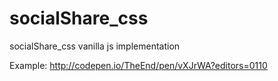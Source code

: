 # socialShare_css
socialShare_css vanilla js implementation

Example:
http://codepen.io/TheEnd/pen/vXJrWA?editors=0110

